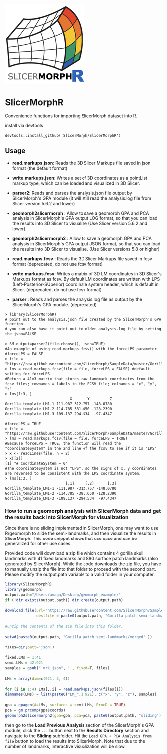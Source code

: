 <img src="./SlicerMorphR.png" width="256"> 

# SlicerMorphR
Convenience functions for importing SlicerMorph dataset into R.

install via devtools

`devtools::install_github('SlicerMorph/SlicerMorphR')`


## Usage

* __read.markups.json__:  Reads the 3D Slicer Markups file saved in json format (the default format)
* __write.markups.json__: Writes a set of 3D coordinates as a pointList markup type, which can be loaded and visualized in 3D Slicer. 
* __parser2__: Reads and parses the analysis.json file output by SlicerMorph's GPA module (it will still read the analysis.log file from Slicer version 5.6.2 and lower)
* __geomorph2slicermorph__ : Allow to save a geomorph GPA and PCA analysis in SlicerMorph's GPA output LOG format, so that you can load the results into 3D Slicer to visualize (Use Slicer version 5.6.2 and lower).
* __geomorph2slicermorph2__ : Allow to save a geomorph GPA and PCA analysis in SlicerMorph's GPA output JSON format, so that you can load the results into 3D Slicer to visualize. (Use Slicer versions 5.8 or higher)

* __read.markups.fcsv__ : Reads the 3D Slicer Markups file saved in fcsv format (deprecated, do not use fcsv format)
* __write.markups.fcsv__: Writes a matrix of 3D LM coordinates in 3D Slicer's Markups format as fcsv. By default LM coordinates are written with LPS (Left-Posterior-SUperior) coordinate system header, which is default in Slicer. (deprecated, do not use fcsv format)
* __parser__ : Reads and parses the analysis.log file as output by the SlicerMorph's GPA module. (deprecated)

```
> library(SlicerMorphR)
# point out to the analysis.json file created by the SlicerMorph's GPA function. 
# you can also have it point out to older analysis.log file by setting the json=FALSE

> SM.output=parser2(file.choose(), json=TRUE)
#An example of using read.markups.fcsv() with the forceLPS parameter
#forceLPS = FALSE
> file = "https://raw.githubusercontent.com/SlicerMorph/SampleData/master/Gorilla_template_LM1.fcsv"
> lms = read.markups.fcsv(file = file, forceLPS = FALSE) #default setting for forceLPS
#Return a 41x3 matrix that stores raw landmark coordinates from the fcsv files; rownames = labels in the FCSV file; colnames = "x", "y", "z"
> lms[1:3, ]
                             X       Y         Z
Gorilla_template_LM1-1 111.987 312.757 -148.0780
Gorilla_template_LM1-2 114.785 381.650 -128.2390
Gorilla_template_LM1-3 109.137 294.534  -97.4347

#forceLPS = TRUE
> file = "https://raw.githubusercontent.com/SlicerMorph/SampleData/master/Gorilla_template_LM1.fcsv"
> lms = read.markups.fcsv(file = file, forceLPS = TRUE)
#Because forceLPS = TRUE, the function will read the "coordinateSystem" in the 2nd line of the fcsv to see if it is "LPS"
> x <- readLines(file, n = 2)
> x[[2]]
[1] "# CoordinateSystem = 0"
#The coordinateSystem is not "LPS", so the signs of x, y coordinates are reversed to be consistent with the LPS coordinate system.
> lms[1:3, ]
                           [,1]     [,2]      [,3]
Gorilla_template_LM1-1 -111.987 -312.757 -148.0780
Gorilla_template_LM1-2 -114.785 -381.650 -128.2390
Gorilla_template_LM1-3 -109.137 -294.534  -97.4347
```

### How to run a geomorph analysis with SlicerMorph data and get the results back into SlicerMorph for visualization

Since there is no sliding implemented in SlicerMorph, one may want to use R/geomorph to slide the semi-landmarks, and then visualize the results in SlicerMorph. This code snippet shows that use case and can be generalized for other use cases. 

Provided code will download a zip file which contains 4 gorilla skull landmarks with 41 fixed landmarks and 880 surface patch landmarks (also generated by SlicerMorph). While the code downloads the zip file, you have to manually unzip the file into that folder to proceed with the second part. Please modify the output.path variable to a valid folder in your computer. 

```R
library(SlicerMorphR)
library(geomorph)
output.path="/Users/amaga/Desktop/geomorph_example/"
if (!dir.exists(output.path)) dir.create(output.path)

download.file(url="https://raw.githubusercontent.com/SlicerMorph/SampleData/master/Gorilla%20patch%20semi-landmarks.zip", 
              destfile = paste0(output.path, "Gorilla patch semi-landmarks.zip"))

#unzip the contents of the zip file into this folder. 

setwd(paste0(output.path, "Gorilla patch semi-landmarks/merged" ))

files=dir(patt='json')

fixed.LMs = 1:41
semi.LMs = 42:921
samples = gsub(".mrk.json", '', fixed=T, files)

LMs = array(dim=c(921, 3, 4))

for (i in 1:4) LMs[,,i] = read.markups.json(files[i])
dimnames(LMs) = list(paste0("LM_",1:921), c("x", "y", "z"), samples)

gpa = gpagen(A=LMs, surfaces = semi.LMs, ProcD = TRUE)
pca = gm.prcomp(gpa$coords)
geomorph2slicermorph2(gpa=gpa, pca=pca, paste0(output.path, "sliding'))

```

then go to the **Load Previous Analysis** section of the SlicerMorph's GPA module, click the `...` button next to the **Results Directory** section and navigate to the **Sliding** subfolder. Hit the `Load GPA + PCA Analysis from file` button to load the results into SlicerMorph. Note that due to the number of landmarks, interactive visualization will be slow.

